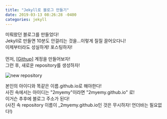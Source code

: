 ```yaml
---
title: "Jekyll로 블로그 만들기"
date: 2019-03-13 08:26:28 -0400
categories: jekyll
---
```


<div>
    <p> 
        미뤄왔던 블로그를 만들었다!<br/>
        Jekyll로 만들면 10분도 안걸리는 것을...이렇게 질질 끌어오다니!<br/>
        이제부터라도 성실하게! 포스팅하자!<br/><br/>
        먼저, <a href="https://github.com">[Githup]</a> 계정을 만들어보자!<br/>
        그런 후, 새로운 repository를 생성하자!
    </p>
    <img src="https://user-images.githubusercontent.com/49894861/62998171-9fb79280-bea5-11e9-8a2f-aa057382a848.png" alt="new repository"/>
    <p>본인의 아이디와 똑같은 이름.github.io로 해야한다! <br/>
    사진 속에서는 아이디는 "2myemy"이라면 "2myemy.github.io" 로! <br/>
    이거슨 추후에 블로그 주소가 된다!<br/>
    (사진 속 repository 이름이 _2myemy.github.io인 것은 무시하자! 언더바는 필요없다!)
    </p>
</div>
